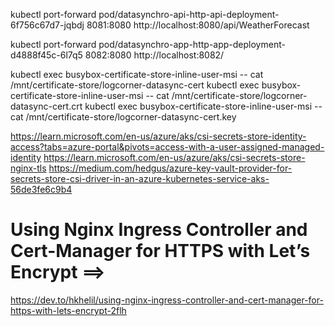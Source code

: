  kubectl port-forward pod/datasynchro-api-http-api-deployment-6f756c67d7-jqbdj 8081:8080
http://localhost:8080/api/WeatherForecast


 kubectl port-forward pod/datasynchro-app-http-app-deployment-d4888f45c-6l7q5 8082:8080
 http://localhost:8082/



 kubectl exec busybox-certificate-store-inline-user-msi -- cat /mnt/certificate-store/logcorner-datasync-cert
kubectl exec busybox-certificate-store-inline-user-msi -- cat /mnt/certificate-store/logcorner-datasync-cert.crt
kubectl exec busybox-certificate-store-inline-user-msi -- cat /mnt/certificate-store/logcorner-datasync-cert.key


https://learn.microsoft.com/en-us/azure/aks/csi-secrets-store-identity-access?tabs=azure-portal&pivots=access-with-a-user-assigned-managed-identity
https://learn.microsoft.com/en-us/azure/aks/csi-secrets-store-nginx-tls
https://medium.com/hedgus/azure-key-vault-provider-for-secrets-store-csi-driver-in-an-azure-kubernetes-service-aks-56de3fe6c9b4

# Using Nginx Ingress Controller and Cert-Manager for HTTPS with Let’s Encrypt ==> 

https://dev.to/hkhelil/using-nginx-ingress-controller-and-cert-manager-for-https-with-lets-encrypt-2flh